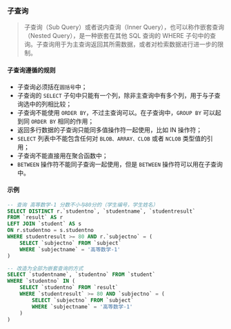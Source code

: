 ### 子查询
> 子查询（Sub Query）或者说内查询（Inner Query），也可以称作嵌套查询（Nested Query），是一种嵌套在其他 SQL 查询的 WHERE 子句中的查询。子查询用于为主查询返回其所需数据，或者对检索数据进行进一步的限制。

#### 子查询遵循的规则
* 子查询必须括在`圆括号`中；
* 子查询的 `SELECT` 子句中只能有一个列，除非主查询中有多个列，用于与子查询选中的列相比较；
* 子查询不能使用 `ORDER BY`，不过主查询可以。在子查询中，`GROUP BY` 可以起到同 `ORDER BY` 相同的作用；
* 返回多行数据的子查询只能同多值操作符一起使用，比如 IN 操作符；
* `SELECT` 列表中不能包含任何对 `BLOB、ARRAY、CLOB` 或者 `NCLOB` 类型值的引用；
* 子查询不能直接用在聚合函数中；
* `BETWEEN` 操作符不能同子查询一起使用，但是 `BETWEEN` 操作符可以用在子查询中。

#### 示例
```sql
-- 查询 高等数学-1 分数不小与80分的（学生编号，学生姓名）
SELECT DISTINCT r.`studentno`, `studentname`, `studentresult`
FROM `result` AS r
LEFT JOIN `student` AS s
ON r.studentno = s.studentno
WHERE studentresult >= 80 AND r.`subjectno` = (
    SELECT `subjectno` FROM `subject` 
    WHERE `subjectname` = '高等数学-1'
)

-- 改造为全部为嵌套查询的方式
SELECT `studentname`, `studentno` FROM `student` 
WHERE `studentno` IN (
	SELECT `studentno` FROM `result` 
	WHERE `studentresult` >= 80 AND `subjectno` = (
		SELECT `subjectno` FROM `subject`
		WHERE `subjectname` = '高等数学-1'
	)
)

```